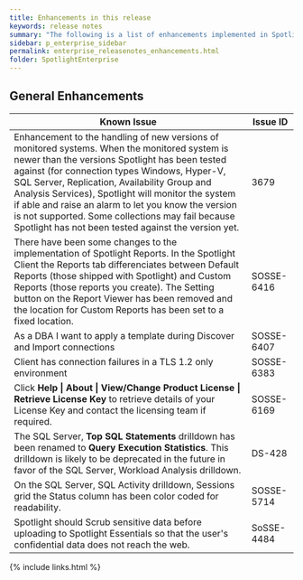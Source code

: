 ```yaml
---
title: Enhancements in this release
keywords: release notes
summary: "The following is a list of enhancements implemented in Spotlight Enterprise 12.0"
sidebar: p_enterprise_sidebar
permalink: enterprise_releasenotes_enhancements.html
folder: SpotlightEnterprise
---
```


## General Enhancements

Known Issue | Issue ID
------------|---------
Enhancement to the handling of new versions of monitored systems. When the monitored system is newer than the versions Spotlight has been tested against (for connection types Windows, Hyper-V, SQL Server, Replication, Availability Group and Analysis Services), Spotlight will monitor the system if able and raise an alarm to let you know the version is not supported. Some collections may fail because Spotlight has not been tested against the version yet. | 3679
There have been some changes to the implementation of Spotlight Reports. In the Spotlight Client the Reports tab differenciates between Default Reports (those shipped with Spotlight) and Custom Reports (those reports you create). The Setting button on the Report Viewer has been removed and the location for Custom Reports has been set to a fixed location. | SOSSE-6416
As a DBA I want to apply a template during Discover and Import connections | SOSSE-6407
Client has connection failures in a TLS 1.2 only environment | SOSSE-6383
Click **Help \| About \| View/Change Product License \| Retrieve License Key** to retrieve details of your License Key and contact the licensing team if required. | SOSSE-6169
The SQL Server, **Top SQL Statements** drilldown has been renamed to **Query Execution Statistics**. This drilldown is likely to be deprecated in the future in favor of the SQL Server, Workload Analysis drilldown. | DS-428
On the SQL Server, SQL Activity drilldown, Sessions grid the Status column has been color coded for readability. | SOSSE-5714
Spotlight should Scrub sensitive data before uploading to Spotlight Essentials so that the user's confidential data does not reach the web. | SoSSE-4484





{% include links.html %}
